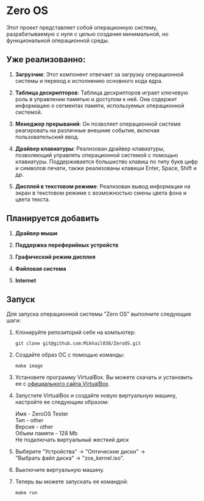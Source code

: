 # Zero OS

Этот проект представляет собой операционную систему, разрабатываемую с нуля с целью создания минимальной, но функциональной операционной среды.


## Уже реализованно:

1. **Загрузчик**: Этот компонент отвечает за загрузку операционной системы и переход к исполнению основного кода ядра.

2. **Таблица дескрипторов**: Таблица дескрипторов играет ключевую роль в управлении памятью и доступом к ней. Она содержит информацию о сегментах памяти, используемых операционной системой.

3. **Менеджер прерываний**: Он позволяет операционной системе реагировать на различные внешние события, включая пользовательский ввод.

4. **Драйвер клавиатуры**: Реализован драйвер клавиатуры, позволяющий управлять операционной системой с помощью клавиатуры. Поддерживается большиство клавиш по типу букв цифр и символов печати, также реализованы клавиши Enter, Space, Shift и др.

5. **Дисплей в текстовом режиме**: Реализован вывод информации на экран в текстовом режиме с возможностью смены цвета фона и цвета текста.


## Планируется добавить

1. **Драйвер мыши**

2. **Поддержка переферийных устройств**

3. **Графический режим дисплея**

4. **Файловая система**

5. **Internet**


## Запуск

Для запуска операционной системы "Zero OS" выполните следующие шаги:

1. Клонируйте репозиторий себе на компьютер:
    ```
    git clone git@github.com:Mikhail038/ZeroOS.git
    ```
2. Создайте образ ОС с помощью команды:
    ```
    make image
    ```
3. Установите программу VirtualBox. Вы можете скачать и установить ее с [официального сайта VirtualBox](https://www.virtualbox.org/).

4. Запустите VirtualBox и создайте новую виртуальную машину, настройте ее следующим образом:   
  
    Имя - ZeroOS Tester  
    Тип - other  
    Версия - other  
    Объем памяти - 128 Mb  
    Не подключать виртуальный жесткий диск  

5. Выберите "Устройства" -> "Оптические диски" ->   
"Выбрать файл диска" -> "zos_kernel.iso".

6. Выключите виртуальную машину.

7. Теперь вы можете запускать ее командой:
    ```
    make run
    ```


